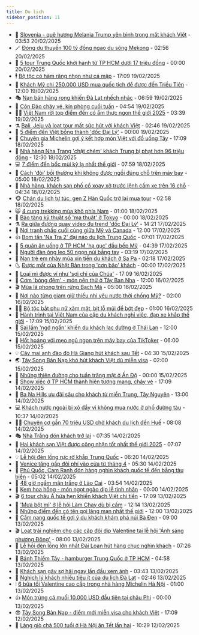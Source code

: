 ```yaml
---
title: Du lịch
sidebar_position: 11
---
```


<!-- vnexpress-du-lich:START -->
- 💂 [Slovenia - quê hương Melania Trump yên bình trong mắt khách Việt](https://vnexpress.net/slovenia-que-huong-melania-trump-yen-binh-trong-mat-khach-viet-4851015.html) - 03:53 20/02/2025
- 🪄 [Đóng du thuyền 100 tỷ đồng ngao du sông Mekong](https://vnexpress.net/dong-du-thuyen-100-ty-dong-ngao-du-song-mekong-4851730.html) - 02:56 20/02/2025
- 🦅 [5 tour Trung Quốc khởi hành từ TP HCM dưới 17 triệu đồng](https://vnexpress.net/5-tour-trung-quoc-khoi-hanh-tu-tp-hcm-duoi-17-trieu-dong-4851505.html) - 00:00 20/02/2025
- 🕴 [Bộ tộc có hàm răng nhọn như cá mập](https://vnexpress.net/bo-toc-co-ham-rang-nhon-nhu-ca-map-4851396.html) - 17:09 19/02/2025
- 👀 [Khách Mỹ chi 250.000 USD mua quốc tịch để được đến Triều Tiên](https://vnexpress.net/khach-my-chi-250-000-usd-mua-quoc-tich-de-duoc-den-trieu-tien-4851498.html) - 12:00 19/02/2025
- 🎭 [Nạn bán hàng rong khiến Đà Lạt nhếch nhác](https://vnexpress.net/nan-ban-hang-rong-khien-da-lat-nhech-nhac-4851249.html) - 06:59 19/02/2025
- 🦒 [Côn Đảo cháy vé, kín phòng cuối tuần](https://vnexpress.net/con-dao-chay-ve-kin-phong-cuoi-tuan-4851140.html) - 04:54 19/02/2025
- 👨‍🏫 [Việt Nam rời top điểm đến có ẩm thực ngon thế giới 2025](https://vnexpress.net/viet-nam-roi-top-diem-den-co-am-thuc-ngon-the-gioi-2025-4851248.html) - 03:39 19/02/2025
- ⚗️ [Bali, Jeju và loạt tour mất sức hút với khách Việt](https://vnexpress.net/bali-jeju-va-loat-tour-mat-suc-hut-voi-khach-viet-4851116.html) - 02:46 19/02/2025
- 🥸 [5 điểm đến Việt bỗng thành &#39;dốc Đại Lý&#39;](https://vnexpress.net/5-diem-den-viet-bong-thanh-doc-dai-ly-4850392.html) - 00:00 19/02/2025
- 🤠 [Chuyên gia Michelin gợi ý kết hợp món Việt với đồ uống Tây](https://vnexpress.net/chuyen-gia-michelin-goi-y-ket-hop-mon-viet-voi-do-uong-tay-4850831.html) - 17:09 18/02/2025
- 🚀 [Nhà hàng Nha Trang &#39;chặt chém&#39; khách Trung bị phạt hơn 96 triệu đồng](https://vnexpress.net/nha-hang-nha-trang-chat-chem-khach-trung-bi-phat-hon-96-trieu-dong-4851124.html) - 12:30 18/02/2025
- 💻 [7 điểm đến bốc mùi kỳ lạ nhất thế giới](https://vnexpress.net/7-diem-den-boc-mui-ky-la-nhat-the-gioi-4850893.html) - 07:59 18/02/2025
- 💼 [Cách &#39;đòi&#39; bồi thường khi không được ngồi đúng chỗ trên máy bay](https://vnexpress.net/cach-doi-boi-thuong-khi-khong-duoc-ngoi-dung-cho-tren-may-bay-4850773.html) - 05:00 18/02/2025
- 🤡 [Nhà hàng, khách sạn phố cổ xoay xở trước lệnh cấm xe trên 16 chỗ](https://vnexpress.net/nha-hang-khach-san-pho-co-xoay-xo-truoc-lenh-cam-xe-tren-16-cho-4849250.html) - 04:34 18/02/2025
- 🐵 [Chán du lịch tự túc, gen Z Hàn Quốc trở lại mua tour](https://vnexpress.net/chan-du-lich-tu-tuc-gen-z-han-quoc-tro-lai-mua-tour-4850717.html) - 02:58 18/02/2025
- 😺 [4 cung trekking mùa khô phía Nam](https://vnexpress.net/4-cung-trekking-mua-kho-phia-nam-4850667.html) - 01:00 18/02/2025
- 🌈 [Bảo tàng kỹ thuật số &#39;ma thuật&#39; ở Tokyo](https://vnexpress.net/bao-tang-ky-thuat-so-ma-thuat-o-tokyo-4850414.html) - 00:00 18/02/2025
- ⚗️ [Ra giữa đường quay video đu trend &#39;dốc Đại Lý&#39;](https://vnexpress.net/ra-giua-duong-quay-video-du-trend-doc-dai-ly-4850685.html) - 14:21 17/02/2025
- 👀 [Nơi tranh chấp cuối cùng giữa Mỹ và Canada](https://vnexpress.net/noi-tranh-chap-cuoi-cung-giua-my-va-canada-4850402.html) - 12:00 17/02/2025
- 👍 [Bom tấn &#39;Na Tra 2&#39; đại náo du lịch Trung Quốc](https://vnexpress.net/bom-tan-na-tra-2-dai-nao-du-lich-trung-quoc-4850462.html) - 07:01 17/02/2025
- 💄 [5 quán ăn uống ở TP HCM &#39;hạ gục&#39; đầu bếp Mỹ](https://vnexpress.net/5-quan-an-uong-o-tp-hcm-ha-guc-dau-bep-my-4850407.html) - 04:39 17/02/2025
- 🥷 [Người đàn ông leo 50 ngọn núi bằng tay](https://vnexpress.net/nguoi-dan-ong-leo-50-ngon-nui-bang-tay-4850269.html) - 03:19 17/02/2025
- 📝 [Nạn trẻ em nhảy múa xin tiền du khách ở Sa Pa](https://vnexpress.net/nan-tre-em-nhay-mua-xin-tien-du-khach-o-sa-pa-4850221.html) - 02:18 17/02/2025
- 🌜 [Được mất của Nhật Bản trong &#39;cơn bão&#39; khách](https://vnexpress.net/duoc-mat-cua-nhat-ban-trong-con-bao-khach-4850090.html) - 00:00 17/02/2025
- 📝 [Loại mì được ví như &#39;sợi chỉ của Chúa&#39;](https://vnexpress.net/loai-mi-duoc-vi-nhu-soi-chi-cua-chua-4850119.html) - 17:09 16/02/2025
- 🧰 [Cơm &#39;bóng đêm&#39; - món nên thử ở Tây Ban Nha](https://vnexpress.net/com-bong-dem-mon-nen-thu-o-tay-ban-nha-4847771.html) - 12:00 16/02/2025
- 🎬 [Mùa lá phong trên rừng Bạch Mã](https://vnexpress.net/mua-la-phong-tren-rung-bach-ma-4849678.html) - 05:00 16/02/2025
- 🧐 [Nơi nào từng giam giữ thiếu nhi yêu nước thời chống Mỹ?](https://vnexpress.net/noi-nao-tung-giam-giu-thieu-nhi-yeu-nuoc-thoi-chong-my-4849934.html) - 02:00 16/02/2025
- 👨‍🏫 [Bộ tộc bắt phụ nữ xăm mặt, bịt lỗ mũi để bớt đẹp](https://vnexpress.net/bo-toc-bat-phu-nu-xam-mat-bit-lo-mui-de-bot-dep-4849884.html) - 01:00 16/02/2025
- 🦣 [Hành trình tại Việt Nam của cặp du khách nghỉ việc, đạp xe khắp thế giới](https://vnexpress.net/hanh-trinh-tai-viet-nam-cua-cap-du-khach-nghi-viec-dap-xe-khap-the-gioi-4849110.html) - 17:09 15/02/2025
- 🌋 [Sai lầm &#39;ngớ ngẩn&#39; khiến du khách lạc đường ở Thái Lan](https://vnexpress.net/sai-lam-ngo-ngan-khien-du-khach-lac-duong-o-thai-lan-4849907.html) - 12:00 15/02/2025
- 🦄 [Hốt hoảng với mẹo ngủ ngon trên máy bay của TikToker](https://vnexpress.net/hot-hoang-voi-meo-ngu-ngon-tren-may-bay-cua-tiktoker-4849414.html) - 06:00 15/02/2025
- 💡 [Cây mai anh đào đỏ Hà Giang hút khách sau Tết](https://vnexpress.net/cay-mai-anh-dao-do-ha-giang-hut-khach-sau-tet-4849524.html) - 04:30 15/02/2025
- 🌏 [Tây Song Bản Nạp khó hút khách Việt dù miễn visa](https://vnexpress.net/tay-song-ban-nap-kho-hut-khach-viet-du-mien-visa-4849549.html) - 02:00 15/02/2025
- 💂 [Những thiên đường cho tuần trăng mật ở Ấn Độ](https://vnexpress.net/nhung-thien-duong-cho-tuan-trang-mat-o-an-do-4847599.html) - 00:00 15/02/2025
- 🤩 [Show xiếc ở TP HCM thành hiện tượng mạng, cháy vé](https://vnexpress.net/show-xiec-o-tp-hcm-thanh-hien-tuong-mang-chay-ve-4848757.html) - 17:09 14/02/2025
- 💪 [Ba Na Hills ưu đãi sâu cho khách từ miền Trung, Tây Nguyên](https://vnexpress.net/ba-na-hills-uu-dai-sau-cho-khach-tu-mien-trung-tay-nguyen-4849594.html) - 13:00 14/02/2025
- 💻 [Khách nước ngoài bị xô đẩy vì không mua nước ở phố đường tàu](https://vnexpress.net/khach-nuoc-ngoai-bi-xo-day-vi-khong-mua-nuoc-o-pho-duong-tau-4849637.html) - 10:37 14/02/2025
- 🧑‍💻 [Chuyên cơ gần 70 triệu USD chở khách du lịch đến Huế](https://vnexpress.net/chuyen-co-gan-70-trieu-usd-cho-khach-du-lich-den-hue-4849536.html) - 08:08 14/02/2025
- 🎭 [Nhà Trắng đón khách trở lại](https://vnexpress.net/nha-trang-don-khach-tro-lai-4849548.html) - 07:35 14/02/2025
- 🧐 [Hai khách sạn Việt được công nhận tốt nhất thế giới 2025](https://vnexpress.net/hai-khach-san-viet-duoc-cong-nhan-tot-nhat-the-gioi-2025-4849390.html) - 07:07 14/02/2025
- 💡 [Lễ hội đèn lồng rực rỡ khắp Trung Quốc](https://vnexpress.net/le-hoi-den-long-ruc-ro-khap-trung-quoc-4849252.html) - 06:20 14/02/2025
- 🌊 [Venice tăng gấp đôi phí vào cửa từ tháng 4](https://vnexpress.net/venice-tang-gap-doi-phi-vao-cua-tu-thang-4-4849372.html) - 05:30 14/02/2025
- 🎃 [Phú Quốc, Cam Ranh đón hàng nghìn khách quốc tế đến bằng tàu biển](https://vnexpress.net/phu-quoc-cam-ranh-don-hang-nghin-khach-quoc-te-den-bang-tau-bien-4849494.html) - 05:02 14/02/2025
- 🧠 [48 giờ ngắm mận trắng ở Lào Cai](https://vnexpress.net/48-gio-ngam-man-trang-o-lao-cai-4848936.html) - 03:54 14/02/2025
- 💄 [Kem hoa hồng - món ngọt ngào dịp lễ tình nhân](https://vnexpress.net/kem-hoa-hong-mon-ngot-ngao-dip-le-tinh-nhan-4849204.html) - 00:00 14/02/2025
- 🎬 [6 tour châu Á hứa hẹn khiến khách Việt chi tiền](https://vnexpress.net/6-tour-chau-a-hua-hen-khien-khach-viet-chi-tien-4848295.html) - 17:09 13/02/2025
- 🐻 [&#39;Mưa bột mì&#39; ở lễ hội Làm Chay dù bị cấm](https://vnexpress.net/mua-bot-mi-o-le-hoi-lam-chay-du-bi-cam-4849214.html) - 12:14 13/02/2025
- 🌝 [Những điểm đến có tên gọi lãng mạn nhất thế giới](https://vnexpress.net/nhung-diem-den-co-ten-goi-lang-man-nhat-the-gioi-4849136.html) - 12:00 13/02/2025
- 🤩 [Cẩm nang quốc tế gợi ý du khách khám phá núi Bà Đen](https://vnexpress.net/cam-nang-quoc-te-goi-y-du-khach-kham-pha-nui-ba-den-4849181.html) - 09:00 13/02/2025
- 🎬 [Loạt trải nghiệm cho các cặp đôi dịp Valentine tại lễ hội &#39;Ánh sáng phương Đông&#39;](https://vnexpress.net/loat-trai-nghiem-cho-cac-cap-doi-dip-valentine-tai-le-hoi-anh-sang-phuong-dong-4849142.html) - 08:00 13/02/2025
- 🦩 [Lễ hội đèn lồng lớn nhất Đài Loan hút hàng chục nghìn khách](https://vnexpress.net/le-hoi-den-long-lon-nhat-dai-loan-hut-hang-chuc-nghin-khach-4849040.html) - 07:26 13/02/2025
- 🦍 [Bánh Thiểm Tây - hamburger Trung Quốc ở TP HCM](https://vnexpress.net/banh-thiem-tay-hamburger-trung-quoc-o-tp-hcm-4848362.html) - 04:58 13/02/2025
- 👀 [Khách sạn gây sợ hãi ngay lần đầu xem ảnh](https://vnexpress.net/khach-san-gay-so-hai-ngay-lan-dau-xem-anh-4848910.html) - 03:43 13/02/2025
- 🧰 [Nghịch lý khách nhiều tiêu ít của du lịch Đà Lạt](https://vnexpress.net/nghich-ly-khach-nhieu-tieu-it-cua-du-lich-da-lat-4848227.html) - 02:46 13/02/2025
- 🕯 [6 bữa tối Valentine cao cấp trong nhà hàng Michelin Hà Nội](https://vnexpress.net/6-bua-toi-valentine-cao-cap-trong-nha-hang-michelin-ha-noi-4848673.html) - 01:00 13/02/2025
- 👍 [Món trứng cá muối 10.000 USD đầu tiên tại châu Phi](https://vnexpress.net/mon-trung-ca-muoi-10-000-usd-dau-tien-tai-chau-phi-4848690.html) - 00:00 13/02/2025
- 😎 [Tây Song Bản Nạp - điểm mới miễn visa cho khách Việt](https://vnexpress.net/tay-song-ban-nap-diem-moi-mien-visa-cho-khach-viet-4848073.html) - 17:09 12/02/2025
- 🐘 [Làng giò chả 500 tuổi ở Hà Nội ăn Tết lần hai](https://vnexpress.net/lang-gio-cha-500-tuoi-o-ha-noi-an-tet-lan-hai-4848709.html) - 10:29 12/02/2025<!-- vnexpress-du-lich:END -->

